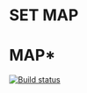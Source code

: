 # SET MAP

# MAP*

[![Build status](https://ci.appveyor.com/api/projects/status/8qkb8bs0nmh44ets?svg=true)](https://ci.appveyor.com/project/bugagi67/map)